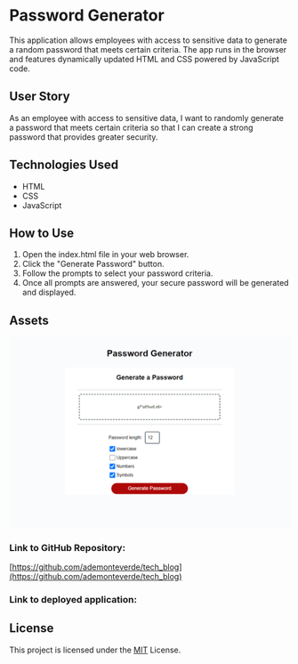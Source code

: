 # Password Generator
This application allows employees with access to sensitive data to generate a random password that meets certain criteria. The app runs in the browser and features dynamically updated HTML and CSS powered by JavaScript code.

## User Story
As an employee with access to sensitive data, I want to randomly generate a password that meets certain criteria so that I can create a strong password that provides greater security.

## Technologies Used
- HTML
- CSS
- JavaScript

## How to Use
1. Open the index.html file in your web browser.
2. Click the "Generate Password" button.
3. Follow the prompts to select your password criteria.
4. Once all prompts are answered, your secure password will be generated and displayed.

## Assets

![Password Generator Demo](./assets/images/password_generator_demo.png)

### Link to GitHub Repository:

[https://github.com/ademonteverde/tech_blog](https://github.com/ademonteverde/tech_blog)

### Link to deployed application:

## License

This project is licensed under the [MIT](https://github.com/ademonteverde/tech_blog/blob/main/LICENSE) License.
